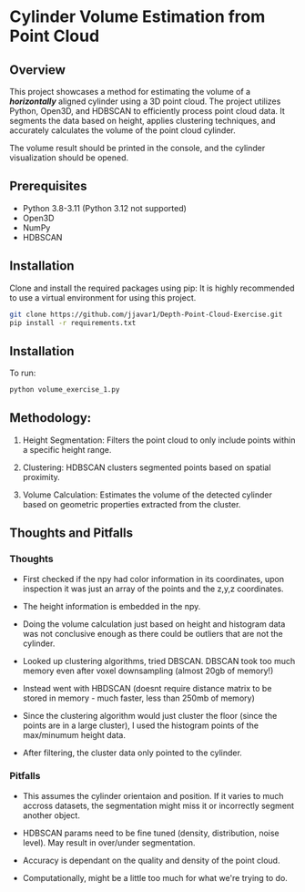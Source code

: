 # Cylinder Volume Estimation from Point Cloud

## Overview
This project showcases a method for estimating the volume of a ***horizontally*** aligned cylinder using a 3D point cloud. The project utilizes Python, Open3D, and HDBSCAN to efficiently process point cloud data. It segments the data based on height, applies clustering techniques, and accurately calculates the volume of the point cloud cylinder.

The volume result should be printed in the console, and the cylinder visualization should be opened.


## Prerequisites
- Python 3.8-3.11 (Python 3.12 not supported)
- Open3D
- NumPy
- HDBSCAN

## Installation
Clone and install the required packages using pip:
It is highly recommended to use a virtual environment for using this project.

```bash
git clone https://github.com/jjavar1/Depth-Point-Cloud-Exercise.git
pip install -r requirements.txt
```

## Installation
To run:

```bash
python volume_exercise_1.py
```

## Methodology:
1. Height Segmentation: Filters the point cloud to only include points within a specific height range.

2. Clustering: HDBSCAN clusters segmented points based on spatial proximity.

3. Volume Calculation: Estimates the volume of the detected cylinder based on geometric properties extracted from the cluster.

## Thoughts and Pitfalls
### Thoughts
- First checked if the npy had color information in its coordinates, upon inspection it was just an array of the points and the z,y,z coordinates.

- The height information is embedded in the npy.

- Doing the volume calculation just based on height and histogram data was not conclusive enough as there could be outliers that are not the cylinder.

- Looked up clustering algorithms, tried DBSCAN. DBSCAN took too much memory even after voxel downsampling (almost 20gb of memory!)

- Instead went with HBDSCAN (doesnt require distance matrix to be stored in memory - much faster, less than 250mb of memory)

- Since the clustering algorithm would just cluster the floor (since the points are in a large cluster), I used the histogram points of the max/minumum height data.

- After filtering, the cluster data only pointed to the cylinder.

### Pitfalls
- This assumes the cylinder orientaion and position. If it varies to much accross datasets, the segmentation might miss it or incorrectly segment another object.

- HDBSCAN params need to be fine tuned (density, distribution, noise level). May result in over/under segmentation.

- Accuracy is dependant on the quality and density of the point cloud.

- Computationally, might be a little too much for what we're trying to do.


